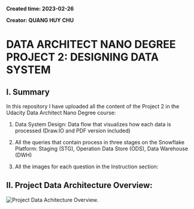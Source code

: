 **Created time: 2023-02-26**

**Creator: QUANG HUY CHU**

# DATA ARCHITECT NANO DEGREE PROJECT 2: DESIGNING DATA SYSTEM

## I. Summary

In this repository I have uploaded all the content of the Project 2 in the Udacity Data Architect Nano Degree course:

1. Data System Design: Data flow that visualizes how each data is processed (Draw.IO and PDF version included)

2. All the queries that contain process in three stages on the Snowflake Platform:
	Staging (STG),
	Operation Data Store (ODS),
	Data Warehouse (DWH)

3. All the images for each question in the Instruction section:

## II. Project Data Architecture Overview:
![Project Data Achitecture Overview](/Data_System_Design.png "Data Architecture").
	
